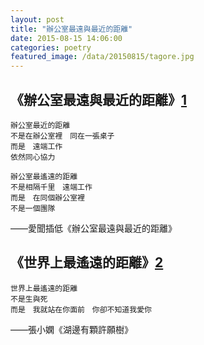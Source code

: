 ```yaml
---
layout: post
title: "辦公室最遠與最近的距離"
date: 2015-08-15 14:06:00
categories: poetry
featured_image: /data/20150815/tagore.jpg
---
```


## 《辦公室最遠與最近的距離》[1]
```
辦公室最近的距離
不是在辦公室裡　同在一張桌子
而是　遠端工作
依然同心協力

辦公室最遙遠的距離
不是相隔千里　遠端工作
而是　在同個辦公室裡
不是一個團隊
```
——愛聞插低《辦公室最遠與最近的距離》

## 《世界上最遙遠的距離》[2]
```
世界上最遙遠的距離
不是生與死
而是　我就站在你面前　你卻不知道我愛你
```
——張小嫻《湖邊有顆許願樹》

[1]: https://www.facebook.com/itoyxd/posts/10153079499306659
[2]: https://jagwingchan.wordpress.com/2011/07/22/%E4%B8%96%E7%95%8C%E4%B8%8A%E6%9C%80%E9%81%99%E9%81%A0%E7%9A%84%E8%B7%9D%E9%9B%A2%E9%8C%AF%E8%AD%AF%E6%9D%BF%E7%B6%B2%E4%B8%8A%E6%B5%81%E5%82%B3%E7%9A%84%E5%85%B8%E6%95%85/
